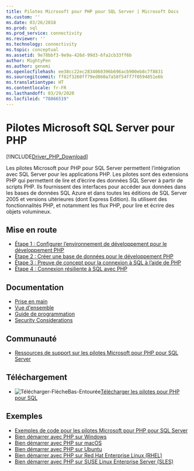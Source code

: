 ```yaml
---
title: Pilotes Microsoft pour PHP pour SQL Server | Microsoft Docs
ms.custom: ''
ms.date: 03/26/2018
ms.prod: sql
ms.prod_service: connectivity
ms.reviewer: ''
ms.technology: connectivity
ms.topic: conceptual
ms.assetid: 9e78bbf3-9e9a-426d-99d3-6fa2cb33ff6b
author: MightyPen
ms.author: genemi
ms.openlocfilehash: ee38cc22ec2834060396b696acb900eb8c7f8831
ms.sourcegitcommit: ff82f3260ff79ed860a7a58f54ff7f0594851e6b
ms.translationtype: HT
ms.contentlocale: fr-FR
ms.lasthandoff: 03/29/2020
ms.locfileid: "78866519"
---
```

# <a name="microsoft-drivers-for-php-for-sql-server"></a>Pilotes Microsoft SQL Server pour PHP

[!INCLUDE[Driver_PHP_Download](../../includes/driver_php_download.md)]

Les pilotes Microsoft pour PHP pour SQL Server permettent l’intégration avec SQL Server pour les applications PHP. Les pilotes sont des extensions PHP qui permettent de lire et d’écrire des données SQL Server à partir de scripts PHP. Ils fournissent des interfaces pour accéder aux données dans les bases de données SQL Azure et dans toutes les éditions de SQL Server 2005 et versions ultérieures (dont Express Edition). Ils utilisent des fonctionnalités PHP, et notamment les flux PHP, pour lire et écrire des objets volumineux.  
  
## <a name="getting-started"></a>Mise en route  
* [Étape 1 : Configurer l’environnement de développement pour le développement PHP](step-1-configure-development-environment-for-php-development.md)  
* [Étape 2 : Créer une base de données pour le développement PHP](step-2-create-a-sql-database-for-php-development.md)  
* [Étape 3 : Preuve de concept pour la connexion à SQL à l’aide de PHP](step-3-proof-of-concept-connecting-to-sql-using-php.md)  
* [Étape 4 : Connexion résiliente à SQL avec PHP](step-4-connect-resiliently-to-sql-with-php.md)  
  
## <a name="documentation"></a>Documentation  
* [Prise en main](getting-started-with-the-php-sql-driver.md)
* [Vue d'ensemble](overview-of-the-php-sql-driver.md)
* [Guide de programmation](programming-guide-for-php-sql-driver.md) 
* [Security Considerations](security-considerations-for-php-sql-driver.md)
  
## <a name="community"></a>Communauté  
* [Ressources de support sur les pilotes Microsoft pour PHP pour SQL Server](support-resources-for-the-php-sql-driver.md)
  
## <a name="download"></a>Téléchargement  
* ![Télécharger-FlècheBas-Entourée](../../ssms/media/download-icon.png)[Télécharger les pilotes pour PHP pour SQL](download-drivers-php-sql-server.md)
  
## <a name="samples"></a>Exemples  
* [Exemples de code pour les pilotes Microsoft pour PHP pour SQL Server](code-samples-for-php-sql-driver.md)
* [Bien démarrer avec PHP sur Windows](https://www.microsoft.com/sql-server/developer-get-started/php/windows/)
* [Bien démarrer avec PHP sur macOS](https://www.microsoft.com/sql-server/developer-get-started/php/mac/)
* [Bien démarrer avec PHP sur Ubuntu](https://www.microsoft.com/sql-server/developer-get-started/php/ubuntu/)
* [Bien démarrer avec PHP sur Red Hat Enterprise Linux (RHEL)](https://www.microsoft.com/sql-server/developer-get-started/php/rhel/)
* [Bien démarrer avec PHP sur SUSE Linux Enterprise Server (SLES)](https://www.microsoft.com/sql-server/developer-get-started/php/sles/)
